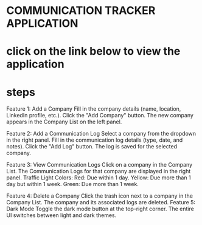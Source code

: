 # COMMUNICATION TRACKER APPLICATION
# click on the link below to view the application


# steps

Feature 1: Add a Company
Fill in the company details (name, location, LinkedIn profile, etc.).
Click the "Add Company" button.
The new company appears in the Company List on the left panel.

Feature 2: Add a Communication Log
Select a company from the dropdown in the right panel.
Fill in the communication log details (type, date, and notes).
Click the "Add Log" button.
The log is saved for the selected company.

Feature 3: View Communication Logs
Click on a company in the Company List.
The Communication Logs for that company are displayed in the right panel.
Traffic Light Colors:
Red: Due within 1 day.
Yellow: Due more than 1 day but within 1 week.
Green: Due more than 1 week.

Feature 4: Delete a Company
Click the trash icon next to a company in the Company List.
The company and its associated logs are deleted.
Feature 5: Dark Mode
Toggle the dark mode button at the top-right corner.
The entire UI switches between light and dark themes.
